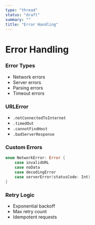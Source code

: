 ```yaml
---
type: "thread"
status: "draft"
summary: ""
title: "Error Handling"
---
```


# Error Handling


### Error Types
- Network errors
- Server errors
- Parsing errors
- Timeout errors

### URLError
- `.notConnectedToInternet`
- `.timedOut`
- `.cannotFindHost`
- `.badServerResponse`

### Custom Errors
```swift
enum NetworkError: Error {
    case invalidURL
    case noData
    case decodingError
    case serverError(statusCode: Int)
}
```

### Retry Logic
- Exponential backoff
- Max retry count
- Idempotent requests

